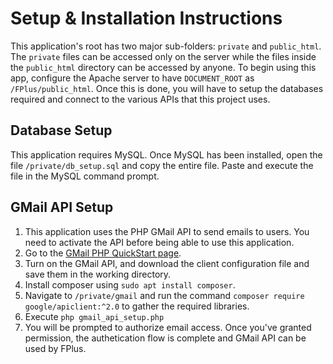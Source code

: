 # Setup & Installation Instructions

This application's root has two major sub-folders: ```private``` and ```public_html```. The ```private``` files can be accessed only on the server while the files inside the ```public_html``` directory can be accessed by anyone. To begin using this app, configure the Apache server to have ```DOCUMENT_ROOT``` as ```/FPlus/public_html```. Once this is done, you will have to setup the databases required and connect to the various APIs that this project uses.

## Database Setup 

This application requires MySQL. Once MySQL has been installed, open the file ```/private/db_setup.sql``` and copy the entire file. Paste and execute the file in the MySQL command prompt. 

## GMail API Setup

1. This application uses the PHP GMail API to send emails to users. You need to activate the API before being able to use this application.
2. Go to the [GMail PHP QuickStart page](https://developers.google.com/gmail/api/quickstart/php). 
3. Turn on the GMail API, and download the client configuration file and save them in the working directory.
4. Install composer using ```sudo apt install composer```.
5. Navigate to ```/private/gmail``` and run the command ```composer require google/apiclient:^2.0``` to gather the required libraries. 
6. Execute ```php gmail_api_setup.php```
7. You will be prompted to authorize email access. Once you've granted permission, the authetication flow is complete and GMail API can be used by FPlus.